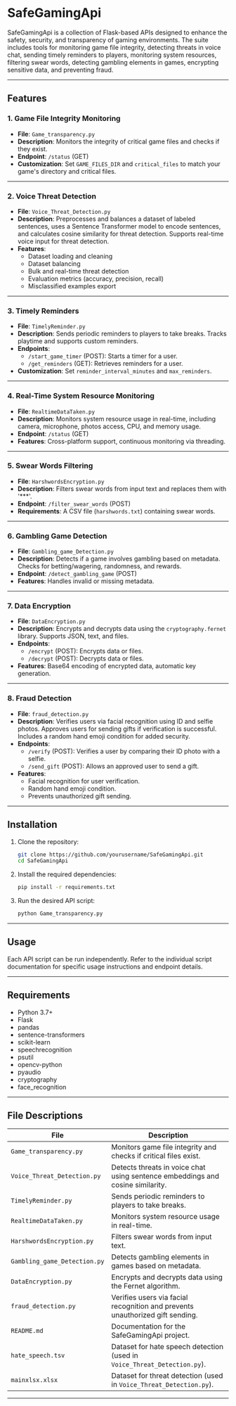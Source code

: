 # **SafeGamingApi**

SafeGamingApi is a collection of Flask-based APIs designed to enhance the safety, security, and transparency of gaming environments. The suite includes tools for monitoring game file integrity, detecting threats in voice chat, sending timely reminders to players, monitoring system resources, filtering swear words, detecting gambling elements in games, encrypting sensitive data, and preventing fraud.

---

## **Features**

### 1. **Game File Integrity Monitoring**
   - **File**: `Game_transparency.py`
   - **Description**: Monitors the integrity of critical game files and checks if they exist.
   - **Endpoint**: `/status` (GET)
   - **Customization**: Set `GAME_FILES_DIR` and `critical_files` to match your game's directory and critical files.

---

### 2. **Voice Threat Detection**
   - **File**: `Voice_Threat_Detection.py`
   - **Description**: Preprocesses and balances a dataset of labeled sentences, uses a Sentence Transformer model to encode sentences, and calculates cosine similarity for threat detection. Supports real-time voice input for threat detection.
   - **Features**:
     - Dataset loading and cleaning
     - Dataset balancing
     - Bulk and real-time threat detection
     - Evaluation metrics (accuracy, precision, recall)
     - Misclassified examples export

---

### 3. **Timely Reminders**
   - **File**: `TimelyReminder.py`
   - **Description**: Sends periodic reminders to players to take breaks. Tracks playtime and supports custom reminders.
   - **Endpoints**:
     - `/start_game_timer` (POST): Starts a timer for a user.
     - `/get_reminders` (GET): Retrieves reminders for a user.
   - **Customization**: Set `reminder_interval_minutes` and `max_reminders`.

---

### 4. **Real-Time System Resource Monitoring**
   - **File**: `RealtimeDataTaken.py`
   - **Description**: Monitors system resource usage in real-time, including camera, microphone, photos access, CPU, and memory usage.
   - **Endpoint**: `/status` (GET)
   - **Features**: Cross-platform support, continuous monitoring via threading.

---

### 5. **Swear Words Filtering**
   - **File**: `HarshwordsEncryption.py`
   - **Description**: Filters swear words from input text and replaces them with '***'.
   - **Endpoint**: `/filter_swear_words` (POST)
   - **Requirements**: A CSV file (`harshwords.txt`) containing swear words.

---

### 6. **Gambling Game Detection**
   - **File**: `Gambling_game_Detection.py`
   - **Description**: Detects if a game involves gambling based on metadata. Checks for betting/wagering, randomness, and rewards.
   - **Endpoint**: `/detect_gambling_game` (POST)
   - **Features**: Handles invalid or missing metadata.

---

### 7. **Data Encryption**
   - **File**: `DataEncryption.py`
   - **Description**: Encrypts and decrypts data using the `cryptography.fernet` library. Supports JSON, text, and files.
   - **Endpoints**:
     - `/encrypt` (POST): Encrypts data or files.
     - `/decrypt` (POST): Decrypts data or files.
   - **Features**: Base64 encoding of encrypted data, automatic key generation.

---

### 8. **Fraud Detection**
   - **File**: `fraud_detection.py`
   - **Description**: Verifies users via facial recognition using ID and selfie photos. Approves users for sending gifts if verification is successful. Includes a random hand emoji condition for added security.
   - **Endpoints**:
     - `/verify` (POST): Verifies a user by comparing their ID photo with a selfie.
     - `/send_gift` (POST): Allows an approved user to send a gift.
   - **Features**:
     - Facial recognition for user verification.
     - Random hand emoji condition.
     - Prevents unauthorized gift sending.

---

## **Installation**

1. Clone the repository:
   ```bash
   git clone https://github.com/yourusername/SafeGamingApi.git
   cd SafeGamingApi
   ```

2. Install the required dependencies:
   ```bash
   pip install -r requirements.txt
   ```

3. Run the desired API script:
   ```bash
   python Game_transparency.py
   ```

---

## **Usage**

Each API script can be run independently. Refer to the individual script documentation for specific usage instructions and endpoint details.

---

## **Requirements**

- Python 3.7+
- Flask
- pandas
- sentence-transformers
- scikit-learn
- speechrecognition
- psutil
- opencv-python
- pyaudio
- cryptography
- face_recognition

---

## **File Descriptions**

| **File**                     | **Description**                                                                 |
|-------------------------------|---------------------------------------------------------------------------------|
| `Game_transparency.py`        | Monitors game file integrity and checks if critical files exist.                |
| `Voice_Threat_Detection.py`   | Detects threats in voice chat using sentence embeddings and cosine similarity.  |
| `TimelyReminder.py`           | Sends periodic reminders to players to take breaks.                             |
| `RealtimeDataTaken.py`        | Monitors system resource usage in real-time.                                    |
| `HarshwordsEncryption.py`     | Filters swear words from input text.                                            |
| `Gambling_game_Detection.py`  | Detects gambling elements in games based on metadata.                           |
| `DataEncryption.py`           | Encrypts and decrypts data using the Fernet algorithm.                          |
| `fraud_detection.py`          | Verifies users via facial recognition and prevents unauthorized gift sending.   |
| `README.md`                   | Documentation for the SafeGamingApi project.                                    |
| `hate_speech.tsv`             | Dataset for hate speech detection (used in `Voice_Threat_Detection.py`).        |
| `mainxlsx.xlsx`               | Dataset for threat detection (used in `Voice_Threat_Detection.py`).             |

---
